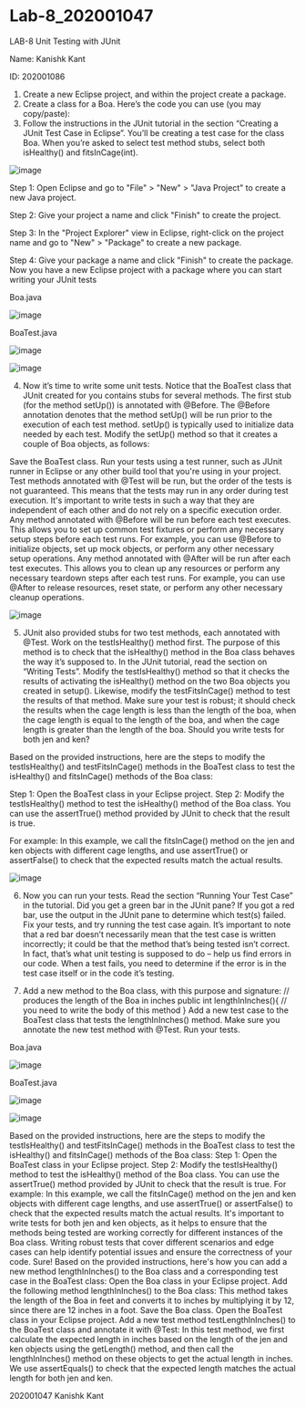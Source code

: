 # Lab-8_202001047
LAB-8
Unit Testing with JUnit

Name: Kanishk Kant

ID: 202001086




1. Create a new Eclipse project, and within the project create a package.
2. Create a class for a Boa. Here’s the code you can use (you may copy/paste):
3. Follow the instructions in the JUnit tutorial in the section “Creating a JUnit Test Case in
Eclipse”. You’ll be creating a test case for the class Boa. When you’re asked to select
test method stubs, select both isHealthy() and fitsInCage(int).

![image](https://user-images.githubusercontent.com/83649477/233039752-80694bc1-77f0-4d5f-a72c-e0daf46871d5.png)




Step 1: Open Eclipse and go to "File" > "New" > "Java Project" to create a new Java project.

Step 2: Give your project a name and click "Finish" to create the project.

Step 3: In the "Project Explorer" view in Eclipse, right-click on the project name and go to "New" > "Package" to create a new package.

Step 4: Give your package a name and click "Finish" to create the package.
Now you have a new Eclipse project with a package where you can start writing your JUnit tests


Boa.java

![image](https://user-images.githubusercontent.com/83649477/233039881-7c2ef93b-6c81-4e6f-bb54-80e6814c5db6.png)


BoaTest.java

![image](https://user-images.githubusercontent.com/83649477/233040051-91743769-1d7d-477d-81dd-68650e139560.png)


![image](https://user-images.githubusercontent.com/83649477/233040180-939dff3a-b1cb-42d0-8400-84231d09ab82.png)










4. Now it’s time to write some unit tests. Notice that the BoaTest class that JUnit created for you contains stubs for several methods. The first stub (for the method setUp()) is annotated with @Before. The @Before annotation denotes that the method setUp() will be run prior to the execution of each test method. setUp() is typically used to initialize data needed by each test. Modify the setUp() method so that it creates a couple of Boa objects, as follows:

Save the BoaTest class.
Run your tests using a test runner, such as JUnit runner in Eclipse or any other build tool that you're using in your project.
Test methods annotated with @Test will be run, but the order of the tests is not guaranteed. This means that the tests may run in any order during test execution. It's important to write tests in such a way that they are independent of each other and do not rely on a specific execution order.
Any method annotated with @Before will be run before each test executes. This allows you to set up common test fixtures or perform any necessary setup steps before each test runs. For example, you can use @Before to initialize objects, set up mock objects, or perform any other necessary setup operations.
Any method annotated with @After will be run after each test executes. This allows you to clean up any resources or perform any necessary teardown steps after each test runs. For example, you can use @After to release resources, reset state, or perform any other necessary cleanup operations.


![image](https://user-images.githubusercontent.com/83649477/233040307-e6f62110-bd21-4d55-8428-ebce957c1714.png)





5. JUnit also provided stubs for two test methods, each annotated with @Test. Work on the testIsHealthy() method first. The purpose of this method is to check that the isHealthy() method in the Boa class behaves the way it’s supposed to. In the JUnit
tutorial, read the section on “Writing Tests”. Modify the testIsHealthy() method so that it checks the results of activating the isHealthy() method on the two Boa objects you created in setup().
Likewise, modify the testFitsInCage() method to test the results of that method. Make sure your test is robust; it should check the results when the cage length is less than the length of the boa, when the cage length is equal to the length of the boa, and when the cage length is greater than the length of the boa. Should you write tests for both jen and ken?


Based on the provided instructions, here are the steps to modify the testIsHealthy() and testFitsInCage() methods in the BoaTest class to test the isHealthy() and fitsInCage() methods of the Boa class:

Step 1: Open the BoaTest class in your Eclipse project.
Step 2: Modify the testIsHealthy() method to test the isHealthy() method of the Boa class. You can use the assertTrue() method provided by JUnit to check that the result is true.

For example:
In this example, we call the fitsInCage() method on the jen and ken objects with different cage lengths, and use assertTrue() or assertFalse() to check that the expected results match the actual results.




![image](https://user-images.githubusercontent.com/83649477/233040412-dfb71fd9-369a-4ba8-9389-df96141d1c6a.png)




6. Now you can run your tests. Read the section “Running Your Test Case” in the tutorial.
Did you get a green bar in the JUnit pane? If you got a red bar, use the output in the JUnit pane to determine which test(s) failed. Fix your tests, and try running the test case again.
It’s important to note that a red bar doesn’t necessarily mean that the test case is written incorrectly; it could be that the method that’s being tested isn’t correct. In fact, that’s what unit testing is supposed to do – help us find errors in our code. When a test fails, you need to determine if the error is in the test case itself or in the code it’s testing.

7. Add a new method to the Boa class, with this purpose and signature:
// produces the length of the Boa in inches
public int lengthInInches(){
// you need to write the body of this method
}
Add a new test case to the BoaTest class that tests the lengthInInches() method. Make sure you annotate the new test method with @Test. Run your tests.







Boa.java

![image](https://user-images.githubusercontent.com/83649477/233040594-db462c84-950a-493e-a6f3-3e0f8e87f37b.png)




BoaTest.java


![image](https://user-images.githubusercontent.com/83649477/233040653-9dd96d8b-9d14-45c1-bfbd-ce687817284d.png)



![image](https://user-images.githubusercontent.com/83649477/233040756-cfa3c1f2-c82c-47ac-9a43-a1514deb4038.png)


Based on the provided instructions, here are the steps to modify the testIsHealthy() and testFitsInCage() methods in the BoaTest class to test the isHealthy() and fitsInCage() methods of the Boa class: Step 1: Open the BoaTest class in your Eclipse project. Step 2: Modify the testIsHealthy() method to test the isHealthy() method of the Boa class. You can use the assertTrue() method provided by JUnit to check that the result is true. For example:
In this example, we call the fitsInCage() method on the jen and ken objects with different cage lengths, and use assertTrue() or assertFalse() to check that the expected results match the actual results.
It's important to write tests for both jen and ken objects, as it helps to ensure that the methods being tested are working correctly for different instances of the Boa class. Writing robust tests that cover different scenarios and edge cases can help identify potential issues and ensure the correctness of your code.
Sure! Based on the provided instructions, here's how you can add a new method lengthInInches() to the Boa class and a corresponding test case in the BoaTest class:
Open the Boa class in your Eclipse project.
Add the following method lengthInInches() to the Boa class:
This method takes the length of the Boa in feet and converts it to inches by multiplying it by 12, since there are 12 inches in a foot.
Save the Boa class.
Open the BoaTest class in your Eclipse project.
Add a new test method testLengthInInches() to the BoaTest class and annotate it with @Test:
In this test method, we first calculate the expected length in inches based on the length of the jen and ken objects using the getLength() method, and then call the lengthInInches() method on these objects to get the actual length in inches. We use assertEquals() to check that the expected length matches the actual length for both jen and ken.









202001047
Kanishk Kant
